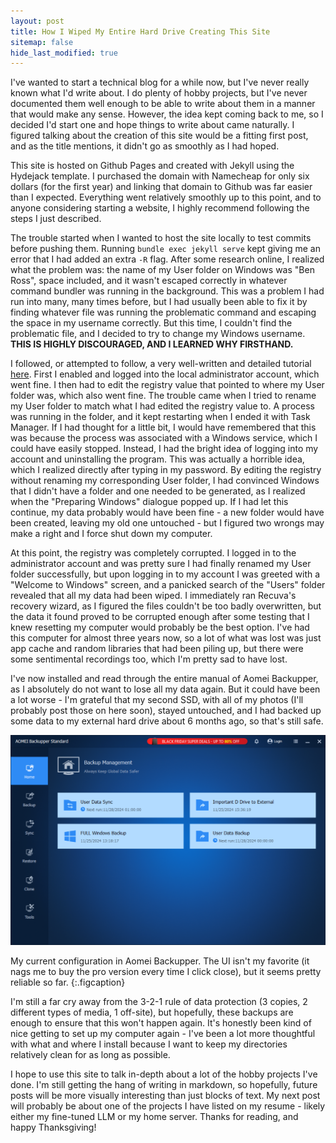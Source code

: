 ```yaml
---
layout: post
title: How I Wiped My Entire Hard Drive Creating This Site
sitemap: false
hide_last_modified: true
---
```


I've wanted to start a technical blog for a while now, but I've never really known what I'd write about. I do plenty of hobby projects, but I've never documented them well enough to be able to write about them in a manner that would make any sense. However, the idea kept coming back to me, so I decided I'd start one and hope things to write about came naturally. I figured talking about the creation of this site would be a fitting first post, and as the title mentions, it didn't go as smoothly as I had hoped.

This site is hosted on Github Pages and created with Jekyll using the Hydejack template. I purchased the domain with Namecheap for only six dollars (for the first year) and linking that domain to Github was far easier than I expected. Everything went relatively smoothly up to this point, and to anyone considering starting a website, I highly recommend following the steps I just described. 

The trouble started when I wanted to host the site locally to test commits before pushing them. Running `bundle exec jekyll serve` kept giving me an error that I had added an extra `-R` flag. After some research online, I realized what the problem was: the name of my User folder on Windows was "Ben Ross", space included, and it wasn't escaped correctly in whatever command bundler was running in the background. This was a problem I had run into many, many times before, but I had usually been able to fix it by finding whatever file was running the problematic command and escaping the space in my username correctly. But this time, I couldn't find the problematic file, and I decided to try to change my Windows username. **THIS IS HIGHLY DISCOURAGED, AND I LEARNED WHY FIRSTHAND.** 

I followed, or attempted to follow, a very well-written and detailed tutorial [here](https://www.tenforums.com/tutorials/89060-change-name-user-profile-folder-windows-10-a.html). First I enabled and logged into the local administrator account, which went fine. I then had to edit the registry value that pointed to where my User folder was, which also went fine. The trouble came when I tried to rename my User folder to match what I had edited the registry value to. A process was running in the folder, and it kept restarting when I ended it with Task Manager. If I had thought for a little bit, I would have remembered that this was because the process was associated with a Windows service, which I could have easily stopped. Instead, I had the bright idea of logging into my account and uninstalling the program. This was actually a horrible idea, which I realized directly after typing in my password. By editing the registry without renaming my corresponding User folder, I had convinced Windows that I didn't have a folder and one needed to be generated, as I realized when the "Preparing Windows" dialogue popped up. If I had let this continue, my data probably would have been fine - a new folder would have been created, leaving my old one untouched - but I figured two wrongs may make a right and I force shut down my computer. 

At this point, the registry was completely corrupted. I logged in to the administrator account and was pretty sure I had finally renamed my User folder successfully, but upon logging in to my account I was greeted with a "Welcome to Windows" screen, and a panicked search of the "Users" folder revealed that all my data had been wiped. I immediately ran Recuva's recovery wizard, as I figured the files couldn't be too badly overwritten, but the data it found proved to be corrupted enough after some testing that I knew resetting my computer would probably be the best option. I've had this computer for almost three years now, so a lot of what was lost was just app cache and random libraries that had been piling up, but there were some sentimental recordings too, which I'm pretty sad to have lost.

I've now installed and read through the entire manual of Aomei Backupper, as I absolutely do not want to lose all my data again. But it could have been a lot worse - I'm grateful that my second SSD, with all of my photos (I'll probably post those on here soon), stayed untouched, and I had backed up some data to my external hard drive about 6 months ago, so that's still safe. 

![Full-width image](/assets/img/aomei.png)

My current configuration in Aomei Backupper. The UI isn't my favorite (it nags me to buy the pro version every time I click close), but it seems pretty reliable so far.
{:.figcaption}

I'm still a far cry away from the 3-2-1 rule of data protection (3 copies, 2 different types of media, 1 off-site), but hopefully, these backups are enough to ensure that this won't happen again. It's honestly been kind of nice getting to set up my computer again - I've been a lot more thoughtful with what and where I install because I want to keep my directories relatively clean for as long as possible. 

I hope to use this site to talk in-depth about a lot of the hobby projects I've done. I'm still getting the hang of writing in markdown, so hopefully, future posts will be more visually interesting than just blocks of text. My next post will probably be about one of the projects I have listed on my resume - likely either my fine-tuned LLM or my home server. Thanks for reading, and happy Thanksgiving!